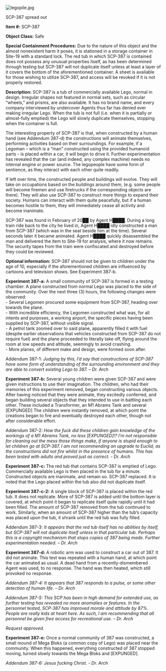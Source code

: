 ![legopile.jpg](http://scp-wiki.wdfiles.com/local--files/scp-387/legopile.jpg)

SCP-387 spread out

**Item #:** SCP-387

**Object Class:** Safe

**Special Containment Procedures:** Due to the nature of this object and the almost nonexistent harm it poses, it is stationed in a storage container in Site-19 with a standard lock. The red tub in which SCP-387 is contained does not possess any unusual properties itself, as has been determined through testing but SCP-387 will not duplicate itself unless at least a layer of it covers the bottom of the aforementioned container. A sheet is available for those wishing to utilize SCP-387, and access will be revoked if it is not properly restored.

**Description:** SCP-387 is a tub of commercially available Lego, normal in design. Irregular shapes not featured in normal sets, such as circular “wheels,” and prisms, are also available. It has no brand name, and every company interviewed by undercover Agents thus far has denied ever making irregular Lego. When the tub is not full (i.e. when it is partially or almost-fully emptied) the Lego will slowly duplicate themselves, stopping when the container is full.

The interesting property of SCP-387 is that, when constructed by a human hand (see Addendum 387-d) the constructions will animate themselves, performing activities based on their surroundings. For example, if a Legoman – which is a “man” constructed using the provided humanoid parts - is placed within a car, it will begin to drive it. Further experimentation has revealed that the car (and indeed, any complex machine) needs no internal engine or power source. The legopeople have some form of sentience, as they interact with each other quite readily.

If left over time, the constructed people and buildings will evolve. They will take on occupations based on the buildings around them, (e.g. some people will become firemen and use firetrucks if the corresponding objects are there). They will also use SCP-387 to construct more things to expand their society. Humans can interact with them quite peacefully, but if a human becomes hostile to them, they will immediately cease all activity and become inanimate.

SCP-387 was found in February of 20██ by Agent H████. During a long train ride back to the city he lived in, Agent H████ idly constructed a man from SCP-387 (which was in the seat beside him at the time). Several seconds later it became animated. Agent H████ quickly disassembled the man and delivered the item to Site-19 for analysis, where it now remains. The security tapes from the train were confiscated and destroyed before they could be reviewed.

**Optional information:** SCP-387 should not be given to children under the age of 10, especially if the aforementioned children are influenced by cartoons and television shows. See Experiment 387-b.

**Experiment 387-a:** A small community of SCP-387 is formed in a testing chamber. A plane constructed from normal Lego was placed to the side of the community. Over the next three (3) hours, the following changes were observed:  
\- Several Legomen procured some equipment from SCP-387, heading over towards the plane.  
\- With incredible efficiency, the Legomen constructed what was, for all intents and purposes, a working airport, the specific pieces having been supplied by SCP-387, without visible signal.  
\- A petrol tank zoomed over to said plane, apparently filled it with fuel (despite earlier observations that vehicles constructed from SCP-387 do not require fuel) and the plane proceeded to literally take off, flying around the room at low speeds and altitude, seemingly to avoid crashing.  
\- More planes, of different make and design, were formed soon after.

Addendum 387-1: _Judging by this, I’d say that constructions of SCP-387 have some form of understanding of the surrounding environment and they are able to convert existing Lego to 387. – Dr. Arch_

**Experiment 387-b:** Several young children were given SCP-387 and were given instructions to use their imagination. The children, who had their memories of this experiment removed, began constructing various objects. After having noticed that they were animate, they excitedly conferred, and began building several objects that they intended to use in battling each other. These included a Transformer, an M1 Abrams Tank and several \[EXPUNGED\] The children were instantly removed, at which point the creations began to fire and eventually destroyed each other, though not after considerable effort.

Addendum 387-2: _How the fuck did these children gain knowledge of the workings of a M1 Abrams Tank, no less \[EXPUNGED\]!? I’m not responsible for cleaning out the mess those things make, if anyone is stupid enough to let children go at SCP-387. I am not recommending an upgrade to Euclid, as the constructions did not fire whilst in the presence of humans. This has been tested with adults and proved just as correct. - Dr. Arch_

**Experiment 387-c:** The red tub that contains SCP-387 is emptied of Lego. Commercially available Lego is then placed in the tub for a minute. Constructed objects are inanimate, and remain so. SCP-387 replaced. It is noted that the Lego placed within the tub also did not duplicate itself.

**Experiment 387-c-2:** A single block of SCP-387 is placed within the red tub. It does not replicate. More of SCP-387 is added until the bottom layer is covered, at which point it began to replicate itself quite rapidly until it had been filled. The amount of SCP-387 removed from the tub continued to work. Similarly, when an amount of SCP-387 higher than the tub’s capacity was placed upon the tub, it shrank until the red tub was fully filled.

Addendum 387-3: _It appears that the red tub itself has no abilities by itself, but SCP-387 will not duplicate itself unless in that particular tub. Perhaps this is a copyright mechanism that stops copies of 387 being made. Further experimentation needed. – Dr. Arch_

**Experiment 387-d:** A robotic arm was used to construct a car out of 387. It did not animate. This test was repeated with a human hand, at which point the car animated as usual. A dead hand from a recently-dismembered Agent was used, to no response. The hand was then heated, which still provoked no response.

_Addendum 387-4: It appears that 387 responds to a pulse, or some other detection of human life. – Dr. Arch_

_Addendum 387-5: This SCP has been in high demand for extended use, as further testing has revealed no more anomalies or features. In the personnel tested, SCP-387 has improved morale and attitude by 87%. People are really kids at heart here. As such, I am recommending that all personnel be given free access for recreational use. – Dr. Arch_

_Request approved._

**Experiment 387-e:** Once a normal community of 387 was constructed, a small mound of Mega Bloks (a common copy of Lego) was placed near the community. When this happened, everything constructed of 387 stopped moving, turned slowly towards the Mega Bloks and \[EXPUNGED\].

_Addendum 387-6: Jesus fucking Christ. - Dr. Arch_